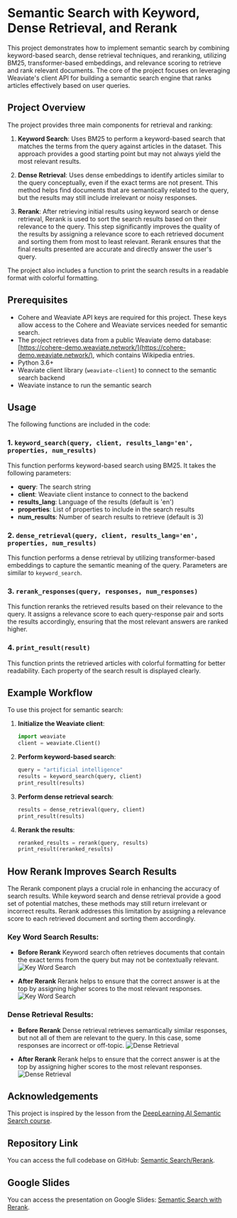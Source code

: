 # Semantic Search with Keyword, Dense Retrieval, and Rerank

This project demonstrates how to implement semantic search by combining keyword-based search, dense retrieval techniques, and reranking, utilizing BM25, transformer-based embeddings, and relevance scoring to retrieve and rank relevant documents. The core of the project focuses on leveraging Weaviate's client API for building a semantic search engine that ranks articles effectively based on user queries.

## Project Overview
The project provides three main components for retrieval and ranking:

1. **Keyword Search**: Uses BM25 to perform a keyword-based search that matches the terms from the query against articles in the dataset. This approach provides a good starting point but may not always yield the most relevant results.

2. **Dense Retrieval**: Uses dense embeddings to identify articles similar to the query conceptually, even if the exact terms are not present. This method helps find documents that are semantically related to the query, but the results may still include irrelevant or noisy responses.

3. **Rerank**: After retrieving initial results using keyword search or dense retrieval, Rerank is used to sort the search results based on their relevance to the query. This step significantly improves the quality of the results by assigning a relevance score to each retrieved document and sorting them from most to least relevant. Rerank ensures that the final results presented are accurate and directly answer the user's query.

The project also includes a function to print the search results in a readable format with colorful formatting.

## Prerequisites
- Cohere and Weaviate API keys are required for this project. These keys allow access to the Cohere and Weaviate services needed for semantic search.
- The project retrieves data from a public Weaviate demo database: [https://cohere-demo.weaviate.network/](https://cohere-demo.weaviate.network/), which contains Wikipedia entries.
- Python 3.6+
- Weaviate client library (`weaviate-client`) to connect to the semantic search backend
- Weaviate instance to run the semantic search

## Usage
The following functions are included in the code:

### 1. `keyword_search(query, client, results_lang='en', properties, num_results)`
This function performs keyword-based search using BM25. It takes the following parameters:
- **query**: The search string
- **client**: Weaviate client instance to connect to the backend
- **results_lang**: Language of the results (default is 'en')
- **properties**: List of properties to include in the search results
- **num_results**: Number of search results to retrieve (default is 3)

### 2. `dense_retrieval(query, client, results_lang='en', properties, num_results)`
This function performs a dense retrieval by utilizing transformer-based embeddings to capture the semantic meaning of the query. Parameters are similar to `keyword_search`.

### 3. `rerank_responses(query, responses, num_responses)`
This function reranks the retrieved results based on their relevance to the query. It assigns a relevance score to each query-response pair and sorts the results accordingly, ensuring that the most relevant answers are ranked higher.

### 4. `print_result(result)`
This function prints the retrieved articles with colorful formatting for better readability. Each property of the search result is displayed clearly.

## Example Workflow
To use this project for semantic search:
1. **Initialize the Weaviate client**:
   ```python
   import weaviate
   client = weaviate.Client()
   ```

2. **Perform keyword-based search**:
   ```python
   query = "artificial intelligence"
   results = keyword_search(query, client)
   print_result(results)
   ```

3. **Perform dense retrieval search**:
   ```python
   results = dense_retrieval(query, client)
   print_result(results)
   ```

4. **Rerank the results**:
   ```python
   reranked_results = rerank(query, results)
   print_result(reranked_results)
   ```

## How Rerank Improves Search Results
The Rerank component plays a crucial role in enhancing the accuracy of search results. While keyword search and dense retrieval provide a good set of potential matches, these methods may still return irrelevant or incorrect results. Rerank addresses this limitation by assigning a relevance score to each retrieved document and sorting them accordingly.

### Key Word Search Results:
- **Before Rerank**
Keyword search often retrieves documents that contain the exact terms from the query but may not be contextually relevant.
![Key Word Search](images/key1.png)

- **After Rerank**
Rerank helps to ensure that the correct answer is at the top by assigning higher scores to the most relevant responses. 
![Key Word Search](images/key1.png)

### Dense Retrieval Results:
- **Before Rerank**
Dense retrieval retrieves semantically similar responses, but not all of them are relevant to the query. In this case, some responses are incorrect or off-topic.
![Dense Retrieval](images/dense1.png)

- **After Rerank**
Rerank helps to ensure that the correct answer is at the top by assigning higher scores to the most relevant responses. 
![Dense Retrieval](images/dense2.png)

## Acknowledgements
This project is inspired by the lesson from the [DeepLearning.AI Semantic Search course](https://learn.deeplearning.ai/courses/large-language-models-semantic-search/lesson/5/rerank).

## Repository Link
You can access the full codebase on GitHub: [Semantic Search/Rerank](https://github.com/bigfishhhhhzoey/GenerativeAI/tree/main/Semantic%20Search/Rerank).

## Google Slides
You can access the presentation on Google Slides: [Semantic Search with Rerank](https://docs.google.com/presentation/d/1egA18GALoF8M55py6dfLz_GY61fkFyQw-_lgUVyptbY/edit?usp=sharing).
